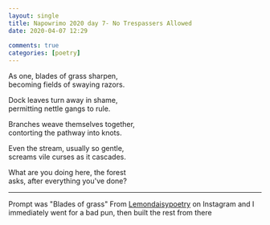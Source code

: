 ```yaml
---  
layout: single  
title: Napowrimo 2020 day 7- No Trespassers Allowed  
date: 2020-04-07 12:29  
  
comments: true  
categories: [poetry]  
---  
```

As one, blades of grass sharpen,  
becoming fields of swaying razors.  

Dock leaves turn away in shame,  
permitting nettle gangs to rule.  

Branches weave themselves together,  
contorting the pathway into knots.  

Even the stream, usually so gentle,  
screams vile curses as it cascades.  

What are you doing here, the forest  
asks, after everything you've done?  

***  

Prompt was "Blades of grass" From <a href="https://www.instagram.com/lemondaisypoetry/">Lemondaisypoetry</a> on Instagram and I immediately went for a bad pun, then built the rest from there  

